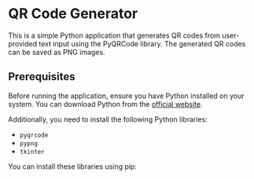 


# QR Code Generator

This is a simple Python application that generates QR codes from user-provided text input using the PyQRCode library. The generated QR codes can be saved as PNG images.

## Prerequisites

Before running the application, ensure you have Python installed on your system. You can download Python from the [official website](https://www.python.org/).

Additionally, you need to install the following Python libraries:
- `pyqrcode`
- `pypng`
- `tkinter`

You can install these libraries using pip:

